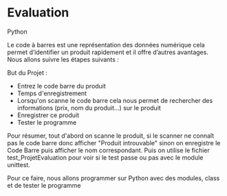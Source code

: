 # Evaluation
Python

Le code à barres est une représentation des données numérique cela permet d’identifier un produit rapidement et il offre d’autres avantages. Nous allons suivre les étapes suivants :

But du Projet :

- Entrez le code barre du produit
- Temps d'enregistrement
- Lorsqu'on scanne le code barre cela nous permet de rechercher des informations (prix, nom du produit...) sur le produit
- Enregistrer ce produit
- Tester le programme

Pour résumer, tout d'abord on scanne le produit, si le scanner ne connaît pas le code barre donc afficher "Produit introuvable" sinon on enregistre le Code Barre puis afficher le nom correspondant. Puis on utilise le fichier test_ProjetEvaluation pour voir si le test passe ou pas avec le module unittest.

Pour ce faire, nous allons programmer sur Python avec des modules, class et de tester le programme
